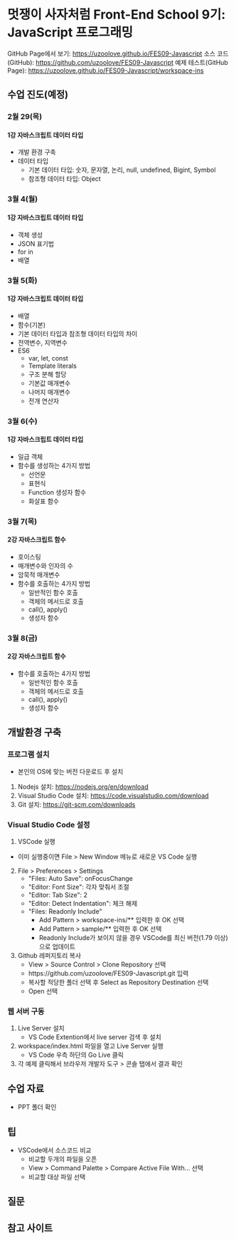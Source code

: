 # 멋쟁이 사자처럼 Front-End School 9기: JavaScript 프로그래밍
GitHub Page에서 보기: https://uzoolove.github.io/FES09-Javascript
소스 코드(GitHub): https://github.com/uzoolove/FES09-Javascript
예제 테스트(GitHub Page): https://uzoolove.github.io/FES09-Javascript/workspace-ins

## 수업 진도(예정)
### 2월 29(목)
#### 1강 자바스크립트 데이터 타입
* 개발 환경 구축
* 데이터 타입
  - 기본 데이터 타입: 숫자, 문자열, 논리, null, undefined, Bigint, Symbol
  - 참조형 데이터 타입: Object
  
### 3월 4(월)
#### 1강 자바스크립트 데이터 타입
* 객체 생성
* JSON 표기법
* for in
* 배열

### 3월 5(화)
#### 1강 자바스크립트 데이터 타입
* 배열
* 함수(기본)
* 기본 데이터 타입과 참조형 데이터 타입의 차이
* 전역변수, 지역변수
* ES6
  - var, let, const
  - Template literals
  - 구조 분해 할당
  - 기본값 매개변수
  - 나머지 매개변수
  - 전개 연산자

### 3월 6(수)
#### 1강 자바스크립트 데이터 타입
* 일급 객체
* 함수를 생성하는 4가지 방법
  - 선언문
  - 표현식
  - Function 생성자 함수
  - 화살표 함수

### 3월 7(목)
#### 2강 자바스크립트 함수
* 호이스팅
* 매개변수와 인자의 수
* 암묵적 매개변수
* 함수를 호출하는 4가지 방법
  - 일반적인 함수 호출
  - 객체의 메서드로 호출
  - call(), apply()
  - 생성자 함수

### 3월 8(금)
#### 2강 자바스크립트 함수
* 함수를 호출하는 4가지 방법
  - 일반적인 함수 호출
  - 객체의 메서드로 호출
  - call(), apply()
  - 생성자 함수





## 개발환경 구축
### 프로그램 설치
* 본인의 OS에 맞는 버전 다운로드 후 설치
1. Nodejs 설치: https://nodejs.org/en/download
2. Visual Studio Code 설치: https://code.visualstudio.com/download
3. Git 설치: https://git-scm.com/downloads

### Visual Studio Code 설정
1. VSCode 실행
  * 이미 실행중이면 File > New Window 메뉴로 새로운 VS Code 실행
2. File > Preferences > Settings
	* "Files: Auto Save": onFocusChange
	* "Editor: Font Size": 각자 맞춰서 조절
	* "Editor: Tab Size": 2
	* "Editor: Detect Indentation": 체크 해제
	* "Files: Readonly Include"
		- Add Pattern > workspace-ins/** 입력한 후 OK 선택
		- Add Pattern > sample/** 입력한 후 OK 선택
		- Readonly Include가 보이지 않을 경우 VSCode를 최신 버전(1.79 이상)으로 업데이트
3. Github 레퍼지토리 복사
	* View > Source Control > Clone Repository 선택
	* <nohyper>https</nohyper>://github.com/uzoolove/FES09-Javascript.git 입력
	* 복사할 적당한 폴더 선택 후 Select as Repository Destination 선택
	* Open 선택

### 웹 서버 구동
1. Live Server 설치
	- VS Code Extention에서 live server 검색 후 설치
2. workspace/index.html 파일을 열고 Live Server 실행
	- VS Code 우측 하단의 Go Live 클릭
3. 각 예제 클릭해서 브라우저 개발자 도구 > 콘솔 탭에서 결과 확인

## 수업 자료
* PPT 폴더 확인

## 팁
* VSCode에서 소스코드 비교
  - 비교할 두개의 파일을 오픈
  - View > Command Palette > Compare Active File With... 선택
  - 비교할 대상 파일 선택

## 질문


## 참고 사이트
